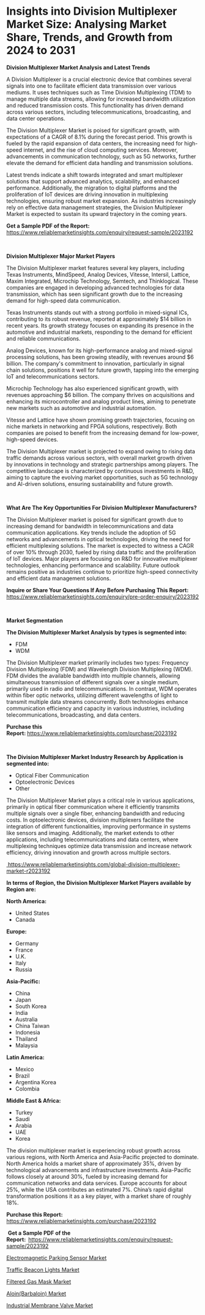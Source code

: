 <p><h1>Insights into Division Multiplexer Market Size: Analysing Market Share, Trends, and Growth from 2024 to 2031</h1></p><p><strong>Division Multiplexer Market Analysis and Latest Trends</strong></p>
<p><p>A Division Multiplexer is a crucial electronic device that combines several signals into one to facilitate efficient data transmission over various mediums. It uses techniques such as Time Division Multiplexing (TDM) to manage multiple data streams, allowing for increased bandwidth utilization and reduced transmission costs. This functionality has driven demand across various sectors, including telecommunications, broadcasting, and data center operations.</p><p>The Division Multiplexer Market is poised for significant growth, with expectations of a CAGR of 8.1% during the forecast period. This growth is fueled by the rapid expansion of data centers, the increasing need for high-speed internet, and the rise of cloud computing services. Moreover, advancements in communication technology, such as 5G networks, further elevate the demand for efficient data handling and transmission solutions.</p><p>Latest trends indicate a shift towards integrated and smart multiplexer solutions that support advanced analytics, scalability, and enhanced performance. Additionally, the migration to digital platforms and the proliferation of IoT devices are driving innovation in multiplexing technologies, ensuring robust market expansion. As industries increasingly rely on effective data management strategies, the Division Multiplexer Market is expected to sustain its upward trajectory in the coming years.</p></p>
<p><strong>Get a Sample PDF of the Report:&nbsp;</strong> <a href="https://www.reliablemarketinsights.com/enquiry/request-sample/2023192?utm_campaign=1593&utm_medium=2&utm_source=Github&utm_content=ia&utm_term=30102024&utm_id=division-multiplexer">https://www.reliablemarketinsights.com/enquiry/request-sample/2023192</a></p>
<p>&nbsp;</p>
<p><strong>Division Multiplexer Major Market Players</strong></p>
<p><p>The Division Multiplexer market features several key players, including Texas Instruments, MindSpeed, Analog Devices, Vitesse, Intersil, Lattice, Maxim Integrated, Microchip Technology, Semtech, and Thinklogical. These companies are engaged in developing advanced technologies for data transmission, which has seen significant growth due to the increasing demand for high-speed data communication.</p><p>Texas Instruments stands out with a strong portfolio in mixed-signal ICs, contributing to its robust revenue, reported at approximately $14 billion in recent years. Its growth strategy focuses on expanding its presence in the automotive and industrial markets, responding to the demand for efficient and reliable communications.</p><p>Analog Devices, known for its high-performance analog and mixed-signal processing solutions, has been growing steadily, with revenues around $6 billion. The company's commitment to innovation, particularly in signal chain solutions, positions it well for future growth, tapping into the emerging IoT and telecommunications sectors.</p><p>Microchip Technology has also experienced significant growth, with revenues approaching $6 billion. The company thrives on acquisitions and enhancing its microcontroller and analog product lines, aiming to penetrate new markets such as automotive and industrial automation.</p><p>Vitesse and Lattice have shown promising growth trajectories, focusing on niche markets in networking and FPGA solutions, respectively. Both companies are poised to benefit from the increasing demand for low-power, high-speed devices.</p><p>The Division Multiplexer market is projected to expand owing to rising data traffic demands across various sectors, with overall market growth driven by innovations in technology and strategic partnerships among players. The competitive landscape is characterized by continuous investments in R&D, aiming to capture the evolving market opportunities, such as 5G technology and AI-driven solutions, ensuring sustainability and future growth.</p></p>
<p>&nbsp;</p>
<p><strong>What Are The Key Opportunities For Division Multiplexer Manufacturers?</strong></p>
<p><p>The Division Multiplexer market is poised for significant growth due to increasing demand for bandwidth in telecommunications and data communication applications. Key trends include the adoption of 5G networks and advancements in optical technologies, driving the need for efficient multiplexing solutions. The market is expected to witness a CAGR of over 10% through 2030, fueled by rising data traffic and the proliferation of IoT devices. Major players are focusing on R&D for innovative multiplexer technologies, enhancing performance and scalability. Future outlook remains positive as industries continue to prioritize high-speed connectivity and efficient data management solutions.</p></p>
<p><strong>Inquire or Share Your Questions If Any Before Purchasing This Report:</strong> <a href="https://www.reliablemarketinsights.com/enquiry/pre-order-enquiry/2023192?utm_campaign=1593&utm_medium=2&utm_source=Github&utm_content=ia&utm_term=30102024&utm_id=division-multiplexer">https://www.reliablemarketinsights.com/enquiry/pre-order-enquiry/2023192</a></p>
<p>&nbsp;</p>
<p><strong>Market Segmentation</strong></p>
<p><strong>The Division Multiplexer Market Analysis by types is segmented into:</strong></p>
<p><ul><li>FDM</li><li>WDM</li></ul></p>
<p><p>The Division Multiplexer market primarily includes two types: Frequency Division Multiplexing (FDM) and Wavelength Division Multiplexing (WDM). FDM divides the available bandwidth into multiple channels, allowing simultaneous transmission of different signals over a single medium, primarily used in radio and telecommunications. In contrast, WDM operates within fiber optic networks, utilizing different wavelengths of light to transmit multiple data streams concurrently. Both technologies enhance communication efficiency and capacity in various industries, including telecommunications, broadcasting, and data centers.</p></p>
<p><strong>Purchase this Report:&nbsp;</strong><a href="https://www.reliablemarketinsights.com/purchase/2023192?utm_campaign=1593&utm_medium=2&utm_source=Github&utm_content=ia&utm_term=30102024&utm_id=division-multiplexer">https://www.reliablemarketinsights.com/purchase/2023192</a></p>
<p>&nbsp;</p>
<p><strong>The Division Multiplexer Market Industry Research by Application is segmented into:</strong></p>
<p><ul><li>Optical Fiber Communication</li><li>Optoelectronic Devices</li><li>Other</li></ul></p>
<p><p>The Division Multiplexer Market plays a critical role in various applications, primarily in optical fiber communication where it efficiently transmits multiple signals over a single fiber, enhancing bandwidth and reducing costs. In optoelectronic devices, division multiplexers facilitate the integration of different functionalities, improving performance in systems like sensors and imaging. Additionally, the market extends to other applications, including telecommunications and data centers, where multiplexing techniques optimize data transmission and increase network efficiency, driving innovation and growth across multiple sectors.</p></p>
<p><a href="https://www.reliablemarketinsights.com/global-division-multiplexer-market-r2023192?utm_campaign=1593&utm_medium=2&utm_source=Github&utm_content=ia&utm_term=30102024&utm_id=division-multiplexer">&nbsp;https://www.reliablemarketinsights.com/global-division-multiplexer-market-r2023192</a></p>
<p><strong>In terms of Region, the Division Multiplexer Market Players available by Region are:</strong></p>
<p>
    <p> <strong> North America: </strong>
        <ul>
            <li>United States</li>
            <li>Canada</li>
        </ul>
        </p> 
    <p> <strong> Europe: </strong>
        <ul>
            <li>Germany</li>
            <li>France</li>
            <li>U.K.</li>
            <li>Italy</li>
            <li>Russia</li>
        </ul>
        </p> 
    <p> <strong> Asia-Pacific: </strong>
        <ul>
            <li>China</li>
            <li>Japan</li>
            <li>South Korea</li>
            <li>India</li>
            <li>Australia</li>
            <li>China Taiwan</li>
            <li>Indonesia</li>
            <li>Thailand</li>
            <li>Malaysia</li>
        </ul>
        </p> 
    <p> <strong> Latin America: </strong>
        <ul>
            <li>Mexico</li>
            <li>Brazil</li>
            <li>Argentina Korea</li>
            <li>Colombia</li>
        </ul>
        </p> 
    <p> <strong> Middle East & Africa: </strong>
        <ul>
            <li>Turkey</li>
            <li>Saudi</li>
            <li>Arabia</li>
            <li>UAE</li>
            <li>Korea</li>
        </ul>
    </p>
    </p>
<p><p>The division multiplexer market is experiencing robust growth across various regions, with North America and Asia-Pacific projected to dominate. North America holds a market share of approximately 35%, driven by technological advancements and infrastructure investments. Asia-Pacific follows closely at around 30%, fueled by increasing demand for communication networks and data services. Europe accounts for about 25%, while the USA contributes an estimated 7%. China’s rapid digital transformation positions it as a key player, with a market share of roughly 18%.</p></p>
<p><strong>Purchase this Report: </strong><a href="https://www.reliablemarketinsights.com/purchase/2023192?utm_campaign=1593&utm_medium=2&utm_source=Github&utm_content=ia&utm_term=30102024&utm_id=division-multiplexer">https://www.reliablemarketinsights.com/purchase/2023192</a></p>
<p>&nbsp;<strong>Get a Sample PDF of the Report:&nbsp;&nbsp;</strong><a href="https://www.reliablemarketinsights.com/enquiry/request-sample/2023192?utm_campaign=1593&utm_medium=2&utm_source=Github&utm_content=ia&utm_term=30102024&utm_id=division-multiplexer">https://www.reliablemarketinsights.com/enquiry/request-sample/2023192</a></p>
<p><strong></strong></p>
<p><p><a href="https://github.com/AfsanaMia652/Market-Research-Report-List-1/blob/main/electromagnetic-parking-sensor-market.md?utm_campaign=1593&utm_medium=2&utm_source=Github&utm_content=ia&utm_term=30102024&utm_id=division-multiplexer">Electromagnetic Parking Sensor Market</a></p><p><a href="https://www.linkedin.com/pulse/traffic-beacon-lights-market-overview-forecast-2024-2031-detailed-giyff?utm_campaign=1593&utm_medium=2&utm_source=Github&utm_content=ia&utm_term=30102024&utm_id=division-multiplexer">Traffic Beacon Lights Market</a></p><p><a href="https://www.linkedin.com/pulse/decoding-filtered-gas-mask-market-signals-growth-algorithms-2024-2031-47lef?utm_campaign=1593&utm_medium=2&utm_source=Github&utm_content=ia&utm_term=30102024&utm_id=division-multiplexer">Filtered Gas Mask Market</a></p><p><a href="https://www.linkedin.com/pulse/sustainability-trends-aloinbarbaloin-industry-market-implications-xj0we?utm_campaign=1593&utm_medium=2&utm_source=Github&utm_content=ia&utm_term=30102024&utm_id=division-multiplexer">Aloin(Barbaloin) Market</a></p><p><a href="https://www.linkedin.com/pulse/global-industrial-membrane-valve-market-product-types-applications-yuz1f?utm_campaign=1593&utm_medium=2&utm_source=Github&utm_content=ia&utm_term=30102024&utm_id=division-multiplexer">Industrial Membrane Valve Market</a></p></p>